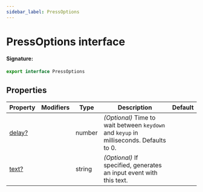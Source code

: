 ```yaml
---
sidebar_label: PressOptions
---
```


# PressOptions interface

#### Signature:

```typescript
export interface PressOptions
```

## Properties

| Property                                    | Modifiers | Type   | Description                                                                                                        | Default |
| ------------------------------------------- | --------- | ------ | ------------------------------------------------------------------------------------------------------------------ | ------- |
| [delay?](./puppeteer.pressoptions.delay.md) |           | number | <i>(Optional)</i> Time to wait between <code>keydown</code> and <code>keyup</code> in milliseconds. Defaults to 0. |         |
| [text?](./puppeteer.pressoptions.text.md)   |           | string | <i>(Optional)</i> If specified, generates an input event with this text.                                           |         |
